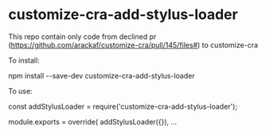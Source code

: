 # customize-cra-add-stylus-loader
This repo contain only code from declined pr (https://github.com/arackaf/customize-cra/pull/145/files#) to customize-cra


To install:

npm install --save-dev customize-cra-add-stylus-loader

To use:

const addStylusLoader = require('customize-cra-add-stylus-loader');

module.exports = override(
  addStylusLoader({}),
  ...
